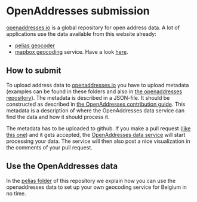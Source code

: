 # OpenAddresses submission

[openaddresses.io](https://openaddresses.io) is a global repository for open address data.
A lot of applications use the data available from this website already:
* [pelias geocoder](https://github.com/pelias/pelias/)
* [mapbox geocoding](https://docs.mapbox.com/help/how-mapbox-works/geocoding/) service. Have a look [here](https://blog.mapbox.com/openaddresses-has-440m-points-how-can-we-tell-when-were-done-caccd4a4c16d).

## How to submit

To upload address data to [openaddresses.io](https://openaddresses.io) you have to upload metadata (examples can be found in these folders and also in [the openaddresses repository](https://github.com/openaddresses/openaddresses/tree/master/sources)).
The metadata is described in a JSON-file.
It should be constructed as described in [the OpenAddresses contribution guide](https://github.com/openaddresses/openaddresses/blob/master/CONTRIBUTING.md).
This metadata is a description of where the OpenAddresses data service can find the data and how it should process it.

The metadata has to be uploaded to github.
If you make a pull request ([like this one](https://github.com/openaddresses/openaddresses/pull/4582)) and it gets accepted, the [OpenAddresses data service](http://results.openaddresses.io/jobs) will start processing your data.
The service will then also post a nice visualization in the comments of your pull request.

## Use the OpenAddresses data

In the [pelias folder](https://github.com/osoc19/best/tree/master/pelias) of this repository we explain how you can use the openaddresses data to set up your own geocoding service for Belgium in no time.
